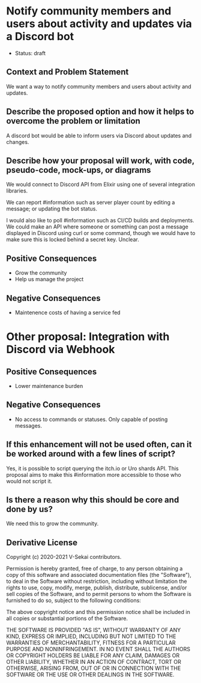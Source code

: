 # Notify community members and users about activity and updates via a Discord bot

- Status: draft

## Context and Problem Statement

We want a way to notify community members and users about activity and updates.

## Describe the proposed option and how it helps to overcome the problem or limitation

A discord bot would be able to inform users via Discord about updates and changes.

## Describe how your proposal will work, with code, pseudo-code, mock-ups, or diagrams

We would connect to Discord API from Elixir using one of several integration libraries.

We can report #information such as server player count by editing a message; or updating the bot status.

I would also like to poll #information such as CI/CD builds and deployments. We could make an API where someone or something can post a message displayed in Discord using curl or some command, though we would have to make sure this is locked behind a secret key. Unclear.

## Positive Consequences <!-- optional -->

- Grow the community
- Help us manage the project

## Negative Consequences <!-- optional -->

- Maintenence costs of having a service fed

# Other proposal: Integration with Discord via Webhook

## Positive Consequences

- Lower maintenance burden

## Negative Consequences

- No access to commands or statuses. Only capable of posting messages.

## If this enhancement will not be used often, can it be worked around with a few lines of script?

Yes, it is possible to script querying the itch.io or Uro shards API. This proposal aims to make this #information more accessible to those who would not script it.

## Is there a reason why this should be core and done by us?

We need this to grow the community.

## Derivative License

Copyright (c) 2020-2021 V-Sekai contributors.

Permission is hereby granted, free of charge, to any person obtaining a copy
of this software and associated documentation files (the "Software"), to deal
in the Software without restriction, including without limitation the rights
to use, copy, modify, merge, publish, distribute, sublicense, and/or sell
copies of the Software, and to permit persons to whom the Software is
furnished to do so, subject to the following conditions:

The above copyright notice and this permission notice shall be included in all
copies or substantial portions of the Software.

THE SOFTWARE IS PROVIDED "AS IS", WITHOUT WARRANTY OF ANY KIND, EXPRESS OR
IMPLIED, INCLUDING BUT NOT LIMITED TO THE WARRANTIES OF MERCHANTABILITY,
FITNESS FOR A PARTICULAR PURPOSE AND NONINFRINGEMENT. IN NO EVENT SHALL THE
AUTHORS OR COPYRIGHT HOLDERS BE LIABLE FOR ANY CLAIM, DAMAGES OR OTHER
LIABILITY, WHETHER IN AN ACTION OF CONTRACT, TORT OR OTHERWISE, ARISING FROM,
OUT OF OR IN CONNECTION WITH THE SOFTWARE OR THE USE OR OTHER DEALINGS IN THE
SOFTWARE.
